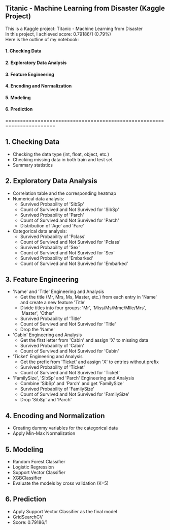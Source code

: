 ## Titanic - Machine Learning from Disaster (Kaggle Project)
This is a Kaggle project: Titanic - Machine Learning from Disaster <br>
In this project, I achieved score: 0.79186/1 (0.79%) <br>
Here is the outline of my notebook:
#### 1. Checking Data 
#### 2. Exploratory Data Analysis
#### 3. Feature Engineering
#### 4. Encoding and Normalization
#### 5. Modeling
#### 6. Prediction
=======================================================================
## 1. Checking Data
- Checking the data type (int, float, object, etc.)
- Checking missing data in both train and test set
- Summary statistics

## 2. Exploratory Data Analysis
- Correlation table and the corresponding heatmap
- Numerical data analysis:
  - Survived Probability of 'SibSp'
  - Count of Survived and Not Survived for 'SibSp'
  - Survived Probability of 'Parch'
  - Count of Survived and Not Survived for 'Parch'
  - Distribution of 'Age' and 'Fare'
- Categorical data analysis:
  - Survived Probability of 'Pclass'
  - Count of Survived and Not Survived for 'Pclass'
  - Survived Probability of 'Sex'
  - Count of Survived and Not Survived for 'Sex'
  - Survived Probability of 'Embarked'
  - Count of Survived and Not Survived for 'Embarked'

## 3. Feature Engineering
- 'Name' and 'Title' Engineering and Analysis
  - Get the title (Mr, Mrs, Ms, Master, etc.) from each entry in 'Name' and create a new feature 'Title'
  - Divide titles into four groups: 'Mr', 'Miss/Ms/Mme/Mlle/Mrs', 'Master', 'Other'
  - Survived Probability of 'Title'
  - Count of Survived and Not Survived for 'Title'
  - Drop the 'Name'
- 'Cabin' Engineering and Analysis
  - Get the first letter from 'Cabin' and assign 'X' to missing data
  - Survived Probability of 'Cabin'
  - Count of Survived and Not Survived for 'Cabin'
- 'Ticket' Engineering and Analysis
  - Get the prefix from 'Ticket' and assign 'X' to entries without prefix
  - Survived Probability of 'Ticket'
  - Count of Survived and Not Survived for 'Ticket'
- 'FamilySize', 'SibSp' and 'Parch' Engineering and Analysis
  - Combine 'SibSp' and 'Parch' and get 'FamilySize'
  - Survived Probability of 'FamilySize'
  - Count of Survived and Not Survived for 'FamilySize'
  - Drop 'SibSp' and 'Parch'

## 4. Encoding and Normalization
- Creating dummy variables for the categorical data
- Apply Min-Max Normalization

## 5. Modeling
- Random Forest Classifier
- Logistic Regression
- Support Vector Classifier
- XGBClassifier
- Evaluate the models by cross validation (K=5)

## 6. Prediction
- Apply Support Vector Classifier as the final model
- GridSearchCV
- Score: 0.79186/1

